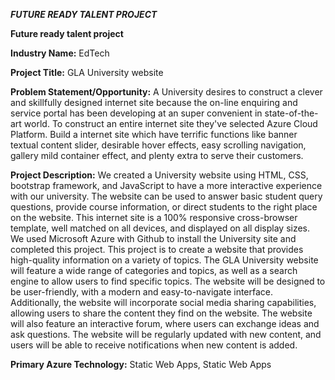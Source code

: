 ***FUTURE READY TALENT PROJECT***

**Future ready talent project**

**Industry Name:** EdTech

**Project Title:** GLA University website

**Problem Statement/Opportunity:** A University desires to construct a clever and skillfully designed internet site because the on-line enquiring and service portal has been developing at an super convenient in state-of-the-art world. To construct an entire internet site they've selected Azure Cloud Platform. Build a internet site which have terrific functions like banner textual content slider, desirable hover effects, easy scrolling navigation, gallery mild container effect, and plenty extra to serve their customers.

**Project Description:** We created a University website using HTML, CSS, bootstrap framework, and JavaScript to have a more interactive experience with our university. The website can be used to answer basic student query questions, provide course information, or direct students to the right place on the website.  This internet site is a 100% responsive cross-browser template, well matched on all devices, and displayed on all display sizes. We used Microsoft Azure with Github to install the University site and completed this project. This project is to create a website that provides high-quality information on a variety of topics. The GLA University website will feature a wide range of categories and topics, as well as a search engine to allow users to find specific topics. The website will be designed to be user-friendly, with a modern and easy-to-navigate interface. Additionally, the website will incorporate social media sharing capabilities, allowing users to share the content they find on the website. The website will also feature an interactive forum, where users can exchange ideas and ask questions. The website will be regularly updated with new content, and users will be able to receive notifications when new content is added.

**Primary Azure Technology:** Static Web Apps, Static Web Apps
